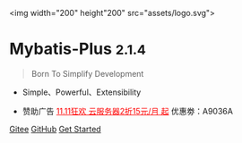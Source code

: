<img width="200" height"200" src="assets/logo.svg">

# Mybatis-Plus <small>2.1.4</small>

> Born To Simplify Development

- Simple、Powerful、Extensibility

- 赞助广告 <a href="https://www.chanmir.com/?u=16D66A" target="_blank" style="color:red">11.11狂欢 云服务器2折15元/月 起</a> 优惠劵：A9036A

[Gitee](https://gitee.com/baomidou/mybatis-plus)
[GitHub](https://github.com/baomidou/mybatis-plus)
[Get Started](#简介)
